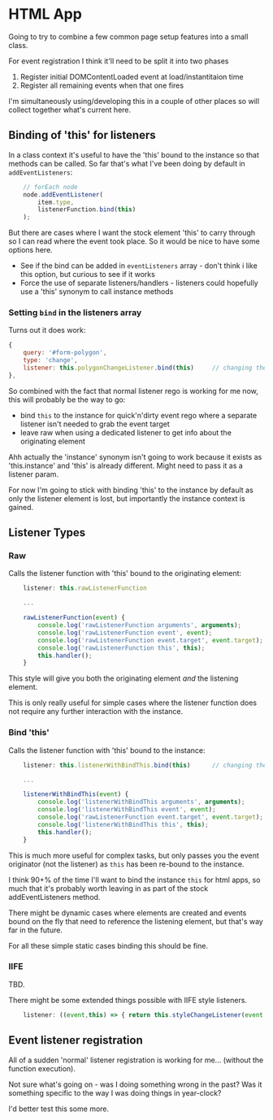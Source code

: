 HTML App
========


Going to try to combine a few common page setup features into a small class.

For event registration I think it'll need to be split it into two phases
1. Register initial DOMContentLoaded event at load/instantitaion time
2. Register all remaining events when that one fires

I'm simultaneously using/developing this in a couple of other places so will collect together what's current here.




Binding of 'this' for listeners
-------------------------------

In a class context it's useful to have the 'this' bound to the instance so that methods can be called.
So far that's what I've been doing by default in `addEventListeners`:
```js
	// forEach node
	node.addEventListener(
		item.type,
		listenerFunction.bind(this)
	);
```
But there are cases where I want the stock element 'this' to carry through so I can read where the event took place.
So it would be nice to have some options here.

* See if the bind can be added in `eventListeners` array - don't think i like this option, but curious to see if it works
* Force the use of separate listeners/handlers - listeners could hopefully use a 'this' synonym to call instance methods



### Setting `bind` in the listeners array
Turns out it does work:
```js
{
	query: '#form-polygon',
	type: 'change',
	listener: this.polygonChangeListener.bind(this)		// changing the binding here *works* !!!
},
```
So combined with the fact that normal listener rego is working for me now, this will probably be the way to go:
* bind `this` to the instance for quick'n'dirty event rego where a separate listener isn't needed to grab the event target
* leave raw when using a dedicated listener to get info about the originating element


Ahh actually the 'instance' synonym isn't going to work because it exists as 'this.instance' and 'this' is already different.
Might need to pass it as a listener param.

For now I'm going to stick with binding 'this' to the instance by default as only the listener element is lost, but importantly the instance context is gained.


Listener Types
--------------

### Raw

Calls the listener function with 'this' bound to the originating element:
```js
	listener: this.rawListenerFunction

	...

	rawListenerFunction(event) {
		console.log('rawListenerFunction arguments', arguments);		// has normal arguments array
		console.log('rawListenerFunction event', event);				// receives event
		console.log('rawListenerFunction event.target', event.target);	// target	= originating element
		console.log('rawListenerFunction this', this);					// this		= listening element
		this.handler();													// cannot call instance handler as 'this' is now the listening element
	}
```

This style will give you both the originating element *and* the listening element.

This is only really useful for simple cases where the listener function does not require any further interaction with the instance.


### Bind 'this'

Calls the listener function with 'this' bound to the instance:
```js
	listener: this.listenerWithBindThis.bind(this)		// changing the binding here *works* !!!

	...

	listenerWithBindThis(event) {
		console.log('listenerWithBindThis arguments', arguments);		// has normal arguments array
		console.log('listenerWithBindThis event', event);				// receives event
		console.log('rawListenerFunction event.target', event.target);	// target	= originating element
		console.log('listenerWithBindThis this', this);					// receives instance as 'this'
		this.handler();													// can call instance handler
	}
```

This is much more useful for complex tasks, but only passes you the event originator (not the listener) as `this` has been re-bound to the instance.

I think 90+% of the time I'll want to bind the instance `this` for html apps, so much that it's probably worth leaving in as part of the stock addEventListeners method.

There might be dynamic cases where elements are created and events bound on the fly that need to reference the listening element, but that's way far in the future.

For all these simple static cases binding this should be fine.


### IIFE

TBD.

There might be some extended things possible with IIFE style listeners.

```js
	listener: ((event,this) => { return this.styleChangeListener(event, this); } )()
```



Event listener registration
---------------------------

All of a sudden 'normal' listener registration is working for me... (without the function execution).

Not sure what's going on - was I doing something wrong in the past?
Was it something specific to the way I was doing things in year-clock?

I'd better test this some more.
